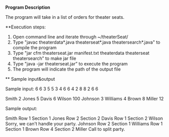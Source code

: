 **Program Description**

The program will take in a list of orders for theater seats.

**Execution steps: 

1. Open command line and iterate through ~/theaterSeat/
2. Type "javac theaterdata\*.java theaterseat\*.java theatersearch\*.java" to compile the program
3. Type "jar cfm theaterseat.jar manifest.txt theaterdata theaterseat theatersearch” to make jar file
3. Type "java -jar theaterseat.jar” to execute the program
4. The program will indicate the path of the output file 

** Sample input&output

Sample input: 6 6 3 5 5 3 4 6 6 4 2 8 8 2 6 6

Smith 2 Jones 5 Davis 6 Wilson 100 Johnson 3 Williams 4 Brown 8 Miller 12

Sample output:

Smith Row 1 Section 1 Jones Row 2 Section 2 Davis Row 1 Section 2 Wilson Sorry, we can't handle your party. Johnson Row 2 Section 1 Williams Row 1 Section 1 Brown Row 4 Section 2 Miller Call to split party.

